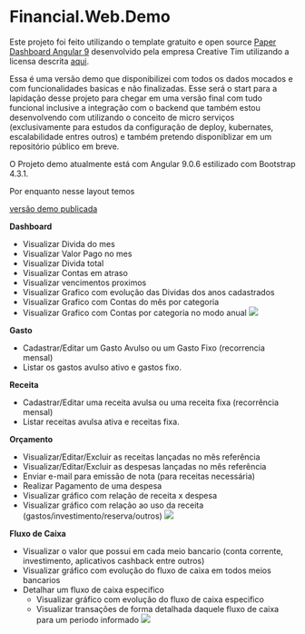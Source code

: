 # Financial.Web.Demo

Este projeto foi feito utilizando o template gratuito e open source [Paper Dashboard Angular 9](https://github.com/creativetimofficial/paper-dashboard-angular) desenvolvido pela empresa Creative Tim utilizando a licensa descrita [aqui](../master/LICENSE.md).

Essa é uma versão demo que disponibilizei com todos os dados mocados e com funcionalidades basicas e não finalizadas. Esse será o start para a lapidação desse projeto para chegar em uma versão final com tudo funcional inclusive a integração com o backend que também estou desenvolvendo com utilizando o conceito de micro serviços (exclusivamente para estudos da configuração de deploy, kubernates, escalabilidade entres outros) e também pretendo disponiblizar em um repositório público em breve.

O Projeto demo atualmente está com Angular 9.0.6 estilizado com Bootstrap 4.3.1.

Por enquanto nesse layout temos

[versão demo publicada](https://pauloderney.github.io/Financial.Web.Demo/#/pages/dashboard)

__Dashboard__
- Visualizar Divida do mes
- Visualizar Valor Pago no mes
- Visualizar Divida total
- Visualizar Contas em atraso
- Visualizar vencimentos proximos
- Visualizar Grafico com evolução das Dividas dos anos cadastrados
- Visualizar Grafico com Contas do mês por categoria
- Visualizar Grafico com Contas por categoria no modo anual
![](../master/docs/dashboard.PNG?raw=true)

__Gasto__
- Cadastrar/Editar um Gasto Avulso ou um Gasto Fixo (recorrencia mensal)
- Listar os gastos avulso ativo e gastos fixo.

__Receita__
- Cadastrar/Editar uma receita avulsa ou uma receita fixa (recorrência mensal)
- Listar receitas avulsa ativa e receitas fixa.

__Orçamento__
- Visualizar/Editar/Excluir as receitas lançadas no mês referência
- Visualizar/Editar/Excluir as despesas lançadas no mês referência
- Enviar e-mail para emissão de nota (para receitas necessária)
- Realizar Pagamento de uma despesa
- Visualizar gráfico com relação de receita x despesa
- Visualizar gráfico com relação ao uso da receita (gastos/investimento/reserva/outros)
![](../master/docs/budget.PNG?raw=true)

__Fluxo de Caixa__
- Visualizar o valor que possui em cada meio bancario (conta corrente, investimento, aplicativos cashback entre outros)
- Visualizar gráfico com evolução do fluxo de caixa em todos meios bancarios
- Detalhar um fluxo de caixa especifico
  - Visualizar gráfico com evolução do fluxo de caixa especifico
  - Visualizar transações de forma detalhada daquele fluxo de caixa para um periodo informado
  ![](../master/docs/cash-flow.PNG?raw=true)
